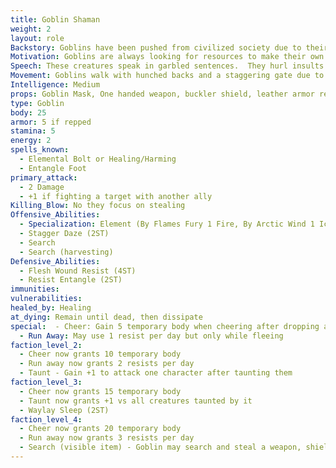 ```yaml
---
title: Goblin Shaman
weight: 2
layout: role
Backstory: Goblins have been pushed from civilized society due to their cruel nature and disgusting features.  Due to having no morality, these creatures are always trying to take things that aren't theirs and to cause pain in any way possible.
Motivation: Goblins are always looking for resources to make their own.  They will steal any leaves or resources that aren't locked down.  They give these items as offerings for some greater unknown power.
Speech: These creatures speak in garbled sentences.  They hurl insults and mockeries at every chance.
Movement: Goblins walk with hunched backs and a staggering gate due to living in small caves and other underground dwellings.
Intelligence: Medium
props: Goblin Mask, One handed weapon, buckler shield, leather armor rep
type: Goblin
body: 25
armor: 5 if repped
stamina: 5
energy: 2
spells_known: 
  - Elemental Bolt or Healing/Harming
  - Entangle Foot
primary_attack: 
  - 2 Damage
  - +1 if fighting a target with another ally
Killing_Blow: No they focus on stealing
Offensive_Abilities: 
  - Specialization: Element (By Flames Fury 1 Fire, By Arctic Wind 1 Ice, By Crushing Earth 1 Stone, By Thunders Crash 1 Lightning, By Natures Light 1 Healing, By Creeping Darkness 1 Harming)
  - Stagger Daze (2ST)
  - Search
  - Search (harvesting)
Defensive_Abilities: 
  - Flesh Wound Resist (4ST)
  - Resist Entangle (2ST)
immunities:
vulnerabilities: 
healed_by: Healing
at_dying: Remain until dead, then dissipate
special:  - Cheer: Gain 5 temporary body when cheering after dropping an opponent.
  - Run Away: May use 1 resist per day but only while fleeing
faction_level_2:
  - Cheer now grants 10 temporary body
  - Run away now grants 2 resists per day
  - Taunt - Gain +1 to attack one character after taunting them
faction_level_3: 
  - Cheer now grants 15 temporary body
  - Taunt now grants +1 vs all creatures taunted by it
  - Waylay Sleep (2ST)
faction_level_4:
  - Cheer now grants 20 temporary body
  - Run away now grants 3 resists per day 
  - Search (visible item) - Goblin may search and steal a weapon, shield, or other visible item. 
---
```

